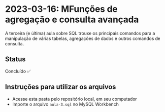# 2023-03-16: MFunções de agregação e consulta avançada

A terceira (e última) aula sobre SQL trouxe os principais comandos para a manipulação de várias tabelas, agregações de dados e outros comandos de consulta.

## Status

Concluído ✅

## Instruções para utilizar os arquivos

 - Acesse esta pasta pelo repositório local, em seu computador
 - Importe o arquivo `aula-3.sql` no MySQL Workbench